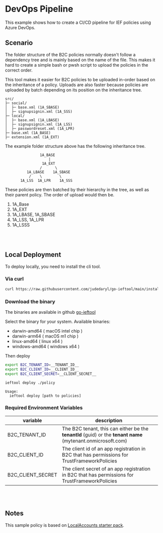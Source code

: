 # DevOps Pipeline

This example shows how to create a CI/CD pipeline for IEF policies using Azure DevOps.

## Scenario

The folder structure of the B2C policies normally doesn't follow a dependency tree and is mainly based on the name of the file. This makes it hard to create a simple bash or pwsh script to upload the policies in the correct order.


This tool makes it easier for B2C policies to be uploaded in-order based on the inheritance of a policy. Uploads are also faster because policies are uploaded by batch depending on its position on the inheritance tree.



```pre
src/
├─ social/
│  ├─ base.xml (1A_SBASE)
│  ├─ signupsignin.xml (1A_SSS)
├─ local/
│  ├─ base.xml (1A_LBASE)
│  ├─ signupsignin.xml (1A_LSS)
│  ├─ passwordreset.xml (1A_LPR)
├─ base.xml (1A_BASE)
├─ extension.xml (1A_EXT)

```

The example folder structure above has the following inheritance tree.

```pre
                1A_BASE
                    |
                 1A_EXT
                /      \
          1A_LBASE    1A_SBASE
           /    \        \      
       1A_LSS  1A_LPR    1A_SSS
```

These policies are then batched by their hierarchy in the tree, as well as their parent policy. The order of upload would then be.

1. 1A_Base
2. 1A_EXT
3. 1A_LBASE, 1A_SBASE
4. 1A_LSS, 1A_LPR
5. 1A_LSSS

<br/>
<br/>

## Local Deployment

To deploy locally, you need to install the cli tool.

### Via curl
```sh
curl https://raw.githubusercontent.com/judedaryl/go-ieftool/main/install.sh | bash
```

### Download the binary

The binaries are available in github [go-ieftool](https://github.com/judedaryl/go-ieftool/releases/latest)

Select the binary for your system. Available binaries:
* darwin-amd64 ( macOS intel chip )
* darwin-arm64 ( macOS m1 chip )
* linux-amd64 ( linux x64 )
* windows-amd64 ( windows x64 )

Then deploy

```sh
export B2C_TENANT_ID=__TENANT_ID__
export B2C_CLIENT_ID=__CLIENT_ID__
export B2C_CLIENT_SECRET=__CLIENT_SECRET__

ieftool deploy ./policy
```

```
Usage:
  ieftool deploy [path to policies]
```

### Required Environment Variables

| variable | description |
|--|--|
| B2C_TENANT_ID | The B2C tenant, this can either be the **tenantId** (guid) or the **tenant name** (mytenant.onmicrosoft.com)|
| B2C_CLIENT_ID | The client id of an app registration in B2C that has permissions for TrustFrameworkPolicies |
| B2C_CLIENT_SECRET | The client secret of an app registration in B2C that has permissions for TrustFrameworkPolicies |


<br/>
<br/>

## Notes
This sample policy is based on [LocalAccounts starter pack](https://github.com/Azure-Samples/active-directory-b2c-custom-policy-starterpack/tree/master/LocalAccounts).